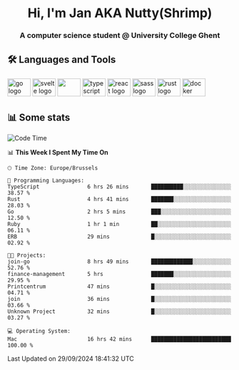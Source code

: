 <h1 align="center">Hi, I'm Jan AKA Nutty(Shrimp)</h1>
<h3 align="center">A computer science student @ University College Ghent</h3>

<h2 align="left">🛠️ Languages and Tools</h2>

###

<div align="left">
  <img src="https://cdn.jsdelivr.net/gh/devicons/devicon/icons/go/go-original.svg" height="40" width="52" alt="go logo"  />
  <img src="https://cdn.jsdelivr.net/gh/devicons/devicon@latest/icons/svelte/svelte-original.svg"  height="40" width="52" alt="svelte logo" />
  <img src="https://cdn.jsdelivr.net/gh/devicons/devicon@latest/icons/tailwindcss/tailwindcss-original.svg" height="40" width="52" />
  <img src="https://cdn.jsdelivr.net/gh/devicons/devicon/icons/typescript/typescript-original.svg" height="40" width="52" alt="typescript logo"  />
  <img src="https://cdn.jsdelivr.net/gh/devicons/devicon/icons/react/react-original.svg" height="40" width="52" alt="react logo"  />
  <img src="https://cdn.jsdelivr.net/gh/devicons/devicon/icons/sass/sass-original.svg" height="40" width="52" alt="sass logo"  />
  <img src="https://cdn.jsdelivr.net/gh/devicons/devicon@latest/icons/rust/rust-original.svg" height="40" width="52" alt="rust logo" />
  <img src="https://cdn.jsdelivr.net/gh/devicons/devicon/icons/docker/docker-original.svg" height="40" width="52" alt="docker logo"  />
</div>

<h2>📊 Some stats</h2>

<!--START_SECTION:waka-->
![Code Time](http://img.shields.io/badge/Code%20Time-5%2C054%20hrs%2042%20mins-blue)

📊 **This Week I Spent My Time On** 

```text
🕑︎ Time Zone: Europe/Brussels

💬 Programming Languages: 
TypeScript               6 hrs 26 mins       ██████████░░░░░░░░░░░░░░░   38.57 % 
Rust                     4 hrs 41 mins       ███████░░░░░░░░░░░░░░░░░░   28.03 % 
Go                       2 hrs 5 mins        ███░░░░░░░░░░░░░░░░░░░░░░   12.50 % 
Ruby                     1 hr 1 min          ██░░░░░░░░░░░░░░░░░░░░░░░   06.11 % 
ERB                      29 mins             █░░░░░░░░░░░░░░░░░░░░░░░░   02.92 % 

🐱‍💻 Projects: 
join-go                  8 hrs 49 mins       █████████████░░░░░░░░░░░░   52.76 % 
finance-management       5 hrs               ███████░░░░░░░░░░░░░░░░░░   29.95 % 
Printcentrum             47 mins             █░░░░░░░░░░░░░░░░░░░░░░░░   04.71 % 
join                     36 mins             █░░░░░░░░░░░░░░░░░░░░░░░░   03.66 % 
Unknown Project          32 mins             █░░░░░░░░░░░░░░░░░░░░░░░░   03.27 % 

💻 Operating System: 
Mac                      16 hrs 42 mins      █████████████████████████   100.00 % 
```


 Last Updated on 29/09/2024 18:41:32 UTC
<!--END_SECTION:waka-->
